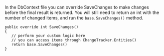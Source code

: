  In the DbContext file you can override SaveChanges to make changes before the final result is returned.  You will still need to return an int with the number of changed items, and run the `base.SaveChanges()` method.

 ```
 public override int SaveChanges()
 {
    // perform your custom logic here
    // you can access items through ChangeTracker.Entities()
    return base.SaveChanges()
 }
 ```

 